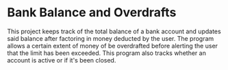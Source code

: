 # Bank Balance and Overdrafts
This project keeps track of the total balance of a bank account and updates said balance after factoring in money deducted by the user. The program allows a 
certain extent of money of be overdrafted before alerting the user that the limit has been exceeded. This program also tracks whether an account is active or if it's been closed. 
